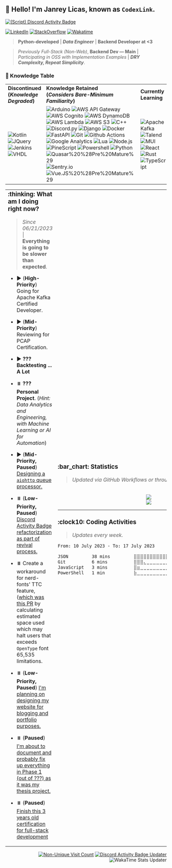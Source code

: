 ## 👋 Hello! I'm Janrey Licas, known as `CodexLink`.

[![(Script) Discord Activity Badge](https://badgen.net/badge/Listening%20to/Spotify%2C%20Vert%20by%20Nhato%20%7C%200%3A02%3A10%20of%200%3A06%3A36?color=61d800&labelColor=1db954&icon=discord)](https://github.com/CodexLink/CodexLink)

[![LinkedIn](https://img.shields.io/badge/-My%20LinkedIn-00979D?style=flat&logo=linkedin)](https://linkedin.com/in/CodexLink)
[![StackOverflow](https://img.shields.io/badge/-StackOverflow-F58025?style=flat&logo=stackoverflow&logoColor=white)](https://stackoverflow.com/users/5353223/codexlink)
[![Wakatime](https://wakatime.com/badge/user/b3774db8-dd9f-4205-a646-ef6d27645187.svg)](https://wakatime.com/@b3774db8-dd9f-4205-a646-ef6d27645187)

> **Python-developed** | **_Data Engineer_** | **Backend Developer at <3**

> _Previously Full-Stack (Non-Web)_, **Backend Dev — Main** | _Participating in OSS with Implementation Examples_ | _**DRY Complexity, Repeat Simplicity**_.

### :scroll: Knowledge Table

<table align="center">
  <tr>
    <td>
      <b>Discontinued<br />(<i>Knowledge Degraded</i>)</b>
    </td>
    <td>
      <b>Knowledge Retained<br />(<i>Considers Bare-Minimum Familiarity</i>)</b>
    </td>
    <td>
      <b>Currently Learning</b>
    </td>
    <td>
      <b>Halted</b>
    </td>
  </tr>
  <tr>
    <td>
      <img alt="Kotlin" src="https://img.shields.io/badge/-Kotlin%20%28Pre%20Mature%29-7F52FF?style=flat&logo=kotlin&logoColor=white"/>
      <img alt="JQuery" src="https://img.shields.io/badge/-JQuery-0769AD?style=flat&logo=jquery&logoColor=white"/>
      <img alt="Jenkins" src="https://img.shields.io/badge/-Jenkins%20%28Pre%20Mature%29-D24939?style=flat&logo=jenkins&logoColor=white"/>
      <img alt="VHDL" src="https://img.shields.io/badge/-VHDL-46A2F1?style=flat&logoColor=white"/>
    </td>
    <td>
        <img alt="Arduino" src="https://img.shields.io/badge/-Arduino-00979D?style=flat&logo=arduino&logoColor=white"/>
        <img alt="AWS API Gateway" src="https://img.shields.io/badge/-AWS%20API%20Gateway-FF4F8B?style=flat&logo=amazonapigateway&logoColor=white"/>
        <img alt="AWS Cognito" src="https://img.shields.io/badge/-AWS%20Cognito-FF4F8B?style=flat&logo=amazonaws&logoColor=white"/>
        <img alt="AWS DynamoDB" src="https://img.shields.io/badge/-AWS%20DynamoDB-4053D6?style=flat&logo=amazondynamodb&logoColor=white"/>
        <img alt="AWS Lambda" src="https://img.shields.io/badge/-AWS%20Lambda-FF9900?style=flat&logo=awslambda&logoColor=white"/>
        <img alt="AWS S3" src="https://img.shields.io/badge/-AWS%20S3-569A31?style=flat&logo=amazons3&logoColor=white"/>
        <img alt="C++" src="https://img.shields.io/badge/-C%2B%2B-00599C?style=flat-&logo=c%2B%2B&logoColor=white"/>
        <img alt="Discord.py" src="https://img.shields.io/badge/-Discord.py-7289DA?style=flat&logo=discord&logoColor=white"/>
        <img alt="Django" src="https://img.shields.io/badge/-Django-092E20?style=flat&logo=django&logoColor=white"/>
        <img alt="Docker" src="https://img.shields.io/badge/-Docker-46A2F1?style=flat&logo=docker&logoColor=white"/>
        <img alt="FastAPI" src="https://img.shields.io/badge/FastAPI-009688?logo=fastapi&logoColor=white&style=flat"/>
        <img alt="Git" src="https://img.shields.io/badge/-Git-F05032?style=flat&logo=git&logoColor=white"/>
        <img alt="Github Actions" src="https://img.shields.io/badge/-Github Actions-2088FF?style=flat&logo=git&logoColor=white"/>
        <img alt="Google Analytics" src="https://img.shields.io/badge/-Google Analytics-E37400?style=flat&logo=google-analytics&logoColor=white"/>
        <img alt="Lua" src="https://img.shields.io/badge/Lua-2C2D72?logo=lua&logoColor=white&style=flat"/>
        <img alt="Node.js" src="https://img.shields.io/badge/Node.js-339933?logo=node.js&logoColor=white&style=flat"/>
        <img alt="PineScript" src="https://img.shields.io/badge/TradingView-PineScript-69F0AE?&style=flat"/>
        <img alt="Powershell" src="https://img.shields.io/badge/Powershell-5391FE?logo=powershell&logoColor=white&style=flat"/>
        <img alt="Python" src="https://img.shields.io/badge/-Python-33776AB?style=flat&logo=python&logoColor=white"/>
        <img alt="Quasar%20%28Pre%20Mature%29" src="https://img.shields.io/badge/Quasar-1976E2?logo=quasar&logoColor=white&style=flat"/>
        <img alt="Sentry.io" src="https://img.shields.io/badge/-Sentry.io-362D59?style=flat&logo=sentry&logoColor=white"/>
        <img alt="Vue.JS%20%28Pre%20Mature%29" src="https://img.shields.io/badge/Vue.JS-4FC08D?logo=vue.js&logoColor=white&style=flat"/>
    </td>
    <td>
        <img alt="Apache Kafka" src="https://img.shields.io/badge/-Apache%20Kafka-231F20?style=flat&logo=apachekafka&logoColor=white"/>
        <img alt="Talend" src="https://img.shields.io/badge/-Talend-FF6D70?style=flat&logo=talend&logoColor=white"/>
        <img alt="MUI" src="https://img.shields.io/badge/MUI-007FFF?logo=mui&logoColor=white&style=flat"/>
        <img alt="React" src="https://img.shields.io/badge/React-45B8D8?logo=react&logoColor=white&style=flat"/>
        <img alt="Rust" src="https://img.shields.io/badge/-Rust-000000?style=flat&logo=rust&logoColor=white"/>
        <img alt="TypeScript" src="https://img.shields.io/badge/TypeScript-3178C6?logo=typescript&logoColor=white&style=flat"/>
    </td>
    <td>
        <img alt="AWS CloudFormation" src="https://img.shields.io/badge/-AWS%20CloudFormation-FF4F8B?style=flat&logo=amazonaws&logoColor=white"/>
        <img alt="C++ (Modern)" src="https://img.shields.io/badge/-Modern%20C%2B%2B-00599C?style=flat-&logo=c%2B%2B&logoColor=white"/>
        <img alt="Firebase" src="https://img.shields.io/badge/Firebase-FFCA28?logo=firebase&logoColor=black&style=flat"/>
        <img alt="Flutter" src="https://img.shields.io/badge/Flutter-02569B?logo=flutter&logoColor=white&style=flat"/>
        <img alt="GraphQL" src="https://img.shields.io/badge/-GraphQL-E10098?style=flat&logo=graphql&logoColor=white"/>
        <img alt="Kubernetes" src="https://img.shields.io/badge/-Kubernetes-32CCE5?style=flat&logo=kubernetes&logoColor=white"/>
        <img alt="Starlette" src="https://img.shields.io/badge/-Starlette-FFEA00?style=flat&logoColor=white"/>
    </td>
  </tr>
</table>
<div>
<table>
  <tr>
    <td>  
    <h3 style="margin-top: 0 !important">:thinking: What am I doing right now?</h3>

> _Since 06/21/2023_ | **Everything is going to be slower than expected**.

* :arrow_forward: (**High-Priority**) Going for Apache Kafka Certified Developer.

* :arrow_forward: (**Mid-Priority**) Reviewing for PCAP Certification.

* :arrow_forward: **??? Backtesting ... A Lot**

* :pause_button: **??? Personal Project**. (_Hint: Data Analytics and Engineering, with Machine Learning or AI for Automation_)

* :arrow_forward: (**Mid-Priority, Paused**) [Designing a `aiohttp` queue processor.](https://github.com/CodexLink/aiohttp-queue-wrapper)

* :pause_button: (**Low-Priority, Paused**) [Discord Activity Badge refactorization as part of revival process.](https://github.com/CodexLink/discord-activity-badge)

* :pause_button: Create a workaround for nerd-fonts' TTC feature, ([which was this PR](https://github.com/ryanoasis/nerd-fonts/pull/783) by calculating estimated space used which may halt users that exceeds `OpenType` font 65,535 limitations.

* :pause_button: (**Low-Priority, Paused**) [I'm planning on designing my website for blogging and portfolio purposes.](https://github.com/CodexLink/codexlink.github.io)

* :pause_button: (**Paused**) [I'm about to document and probably fix up everything in Phase 1 (out of ???) as it was my thesis project.](https://github.com/CodexLink/folioblocks)

* :pause_button: (**Paused**) [Finish this 3 years old certification for full-stack development](https://github.com/CodexLink/VueJS_ECommerce)
    </td>
    <td>
      <h3>:bar_chart: Statistics</h3>
      <blockquote><i>Updated via GitHub Workflows or through HTTP Requests.</i></blockquote>
      <div align="center">
        <br />
        <img src="https://github-readme-stats.vercel.app/api/top-langs/?username=CodexLink"/>
        <br />
        <img src="https://github-readme-stats.vercel.app/api?username=CodexLink&show_icons=true&theme=synthwave&include_all_commits=true&count_private=true&line_height=20" />
      </div>
<hr />
<h3>:clock10: Coding Activities</h3>
<blockquote><i>Updates every week.</i></blockquote>
<!--START_SECTION:waka-->

```txt
From: 10 July 2023 - To: 17 July 2023

JSON         38 mins         ⣿⣿⣿⣿⣿⣿⣿⣿⣿⣿⣿⣿⣿⣿⣿⣿⣿⣿⣿⣤⣀⣀⣀⣀⣀   77.48 %
Git          6 mins          ⣿⣿⣿⣄⣀⣀⣀⣀⣀⣀⣀⣀⣀⣀⣀⣀⣀⣀⣀⣀⣀⣀⣀⣀⣀   12.52 %
JavaScript   3 mins          ⣿⣶⣀⣀⣀⣀⣀⣀⣀⣀⣀⣀⣀⣀⣀⣀⣀⣀⣀⣀⣀⣀⣀⣀⣀   06.68 %
PowerShell   1 min           ⣷⣀⣀⣀⣀⣀⣀⣀⣀⣀⣀⣀⣀⣀⣀⣀⣀⣀⣀⣀⣀⣀⣀⣀⣀   03.32 %
```

<!--END_SECTION:waka-->
  </td>
  </tr>
</table>
  
<div align="right">

[![Non-Unique Visit Count](https://komarev.com/ghpvc/?username=CodexLink&label=Visitor%20Profile%20Count&color=blueviolet)](https://github.com/antonkomarev/github-profile-views-counter)
[![Discord Activity Badge Updater](https://github.com/CodexLink/CodexLink/actions/workflows/DiscordBadge.yml/badge.svg?branch=master)](https://github.com/CodexLink/CodexLink/actions/workflows/DiscordBadge.yml)
![WakaTime Stats Updater](https://github.com/CodexLink/CodexLink/workflows/WakaTime%20Stats%20Updater/badge.svg)

</div>
